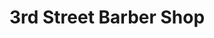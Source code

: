 ---
title: "3rd Street Barber Shop"
url: /phillipsburg/3rd-street-barber-shop/
shop: hairdresser
---